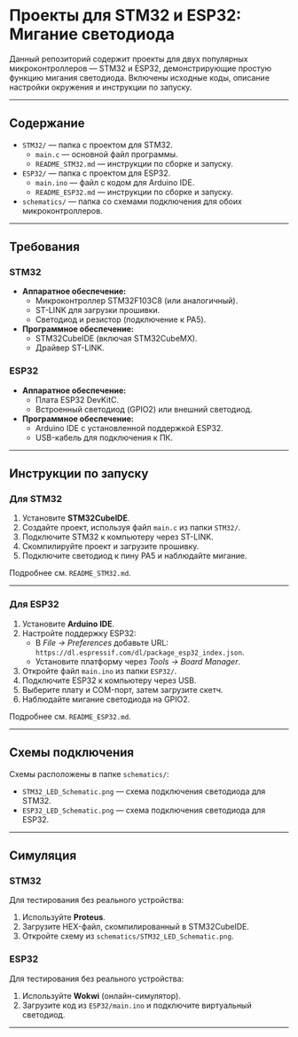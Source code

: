 # Проекты для STM32 и ESP32: Мигание светодиода

Данный репозиторий содержит проекты для двух популярных микроконтроллеров — STM32 и ESP32, демонстрирующие простую функцию мигания светодиода. Включены исходные коды, описание настройки окружения и инструкции по запуску.

---

## Содержание

- `STM32/` — папка с проектом для STM32.
  - `main.c` — основной файл программы.
  - `README_STM32.md` — инструкции по сборке и запуску.
- `ESP32/` — папка с проектом для ESP32.
  - `main.ino` — файл с кодом для Arduino IDE.
  - `README_ESP32.md` — инструкции по сборке и запуску.
- `schematics/` — папка со схемами подключения для обоих микроконтроллеров.

---

## Требования

### STM32
- **Аппаратное обеспечение:**
  - Микроконтроллер STM32F103C8 (или аналогичный).
  - ST-LINK для загрузки прошивки.
  - Светодиод и резистор (подключение к PA5).
- **Программное обеспечение:**
  - STM32CubeIDE (включая STM32CubeMX).
  - Драйвер ST-LINK.

### ESP32
- **Аппаратное обеспечение:**
  - Плата ESP32 DevKitC.
  - Встроенный светодиод (GPIO2) или внешний светодиод.
- **Программное обеспечение:**
  - Arduino IDE с установленной поддержкой ESP32.
  - USB-кабель для подключения к ПК.

---

## Инструкции по запуску

### Для STM32

1. Установите **STM32CubeIDE**.
2. Создайте проект, используя файл `main.c` из папки `STM32/`.
3. Подключите STM32 к компьютеру через ST-LINK.
4. Скомпилируйте проект и загрузите прошивку.
5. Подключите светодиод к пину PA5 и наблюдайте мигание.

Подробнее см. `README_STM32.md`.

---

### Для ESP32

1. Установите **Arduino IDE**.
2. Настройте поддержку ESP32:
   - В *File -> Preferences* добавьте URL:  
     `https://dl.espressif.com/dl/package_esp32_index.json`.
   - Установите платформу через *Tools -> Board Manager*.
3. Откройте файл `main.ino` из папки `ESP32/`.
4. Подключите ESP32 к компьютеру через USB.
5. Выберите плату и COM-порт, затем загрузите скетч.
6. Наблюдайте мигание светодиода на GPIO2.

Подробнее см. `README_ESP32.md`.

---

## Схемы подключения

Схемы расположены в папке `schematics/`:
- `STM32_LED_Schematic.png` — схема подключения светодиода для STM32.
- `ESP32_LED_Schematic.png` — схема подключения светодиода для ESP32.

---

## Симуляция

### STM32
Для тестирования без реального устройства:
1. Используйте **Proteus**.
2. Загрузите HEX-файл, скомпилированный в STM32CubeIDE.
3. Откройте схему из `schematics/STM32_LED_Schematic.png`.

### ESP32
Для тестирования без реального устройства:
1. Используйте **Wokwi** (онлайн-симулятор).
2. Загрузите код из `ESP32/main.ino` и подключите виртуальный светодиод.

---
